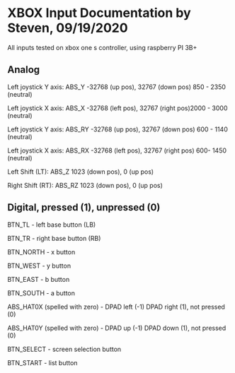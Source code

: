 # XBOX Input Documentation by Steven, 09/19/2020
All inputs tested on xbox one s controller, using raspberry PI 3B+

## Analog
Left joystick Y axis: ABS_Y -32768 (up pos), 32767 (down pos) 850 - 2350 (neutral)

Left joystick X axis: ABS_X -32768 (left pos), 32767 (right pos)2000 - 3000 (neutral)


Left joystick Y axis: ABS_RY -32768 (up pos), 32767 (down pos) 600 - 1140 (neutral)

Left joystick X axis: ABS_RX -32768 (left pos), 32767 (right pos) 600- 1450 (neutral)

Left Shift (LT): ABS_Z 1023 (down pos), 0 (up pos)

Right Shift (RT): ABS_RZ 1023 (down pos), 0 (up pos)

## Digital, pressed (1), unpressed (0)
BTN_TL - left base button (LB)

BTN_TR - right base button (RB)

BTN_NORTH - x button

BTN_WEST - y button

BTN_EAST - b button

BTN_SOUTH - a button

ABS_HAT0X (spelled with zero) - DPAD left (-1) DPAD right (1), not pressed (0)

ABS_HAT0Y (spelled with zero) - DPAD up (-1) DPAD down (1), not pressed (0)

BTN_SELECT - screen selection button

BTN_START - list button

